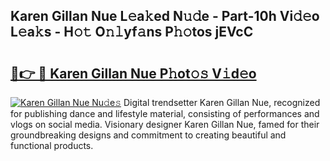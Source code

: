 ## Karen Gillan Nue L𝚎a𝚔ed N𝚞𝚍e - Part-10h Vi𝚍𝚎o L𝚎a𝚔s - H𝚘𝚝 O𝚗𝚕yf𝚊ns P𝚑𝚘tos jEVcC

# <h2><a href="http://kfeolx.oniu.top/?m=Karen+Gillan+Nue">🔗👉 🔴 Karen Gillan Nue P𝚑ot𝚘𝚜 V𝚒d𝚎o</a></h2>

[![Karen Gillan Nue Nu𝚍e𝚜](https://i.imgur.com/0qMVB7G.gif)](http://kfeolx.oniu.top/?m=Karen+Gillan+Nue)
Digital trendsetter Karen Gillan Nue, recognized for publishing dance and lifestyle material, consisting of performances and vlogs on social media. Visionary designer Karen Gillan Nue, famed for their groundbreaking designs and commitment to creating beautiful and functional products.  
